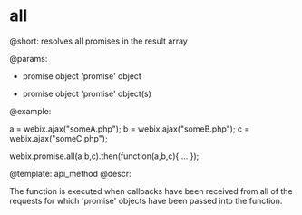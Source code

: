 all
=============

@short: resolves all promises in the result array
	
@params:
- promise		object		'promise' object
* promise 		object		'promise' object(s)

@example:

a = webix.ajax("someA.php");
b = webix.ajax("someB.php");
c = webix.ajax("someC.php");
 
 
webix.promise.all(a,b,c).then(function(a,b,c){
    ...
});

@template:	api_method
@descr:

The function is executed when callbacks have been received from all of the requests for which 'promise' objects have been passed into the function. 


